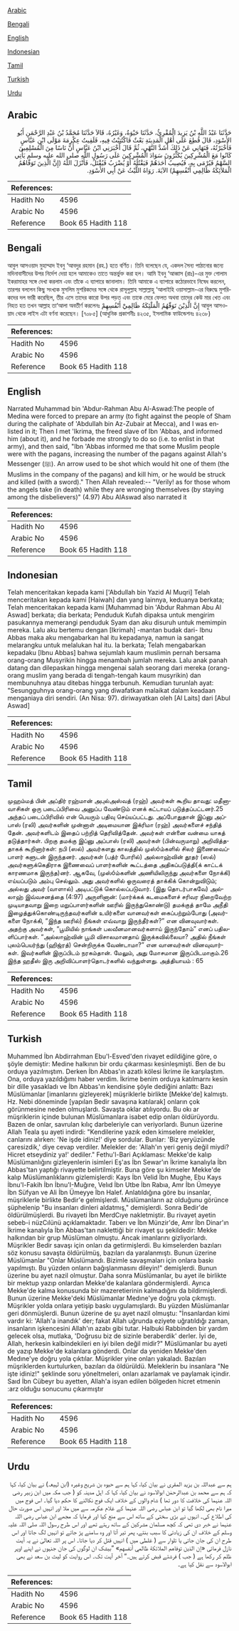 [Arabic](#arabic)

[Bengali](#bengali)

[English](#english)

[Indonesian](#indonesian)

[Tamil](#tamil)

[Turkish](#turkish)

[Urdu](#urdu)

## Arabic


<div dir="rtl" lang="ar" style={{fontSize:'larger',backgroundColor:'#f8f9fa',padding:20}}>
حَدَّثَنَا عَبْدُ اللَّهِ بْنُ يَزِيدَ الْمُقْرِئُ، حَدَّثَنَا حَيْوَةُ، وَغَيْرُهُ، قَالاَ حَدَّثَنَا مُحَمَّدُ بْنُ عَبْدِ الرَّحْمَنِ أَبُو الأَسْوَدِ، قَالَ قُطِعَ عَلَى أَهْلِ الْمَدِينَةِ بَعْثٌ فَاكْتُتِبْتُ فِيهِ، فَلَقِيتُ عِكْرِمَةَ مَوْلَى ابْنِ عَبَّاسٍ فَأَخْبَرْتُهُ، فَنَهَانِي عَنْ ذَلِكَ أَشَدَّ النَّهْىِ، ثُمَّ قَالَ أَخْبَرَنِي ابْنُ عَبَّاسٍ أَنَّ نَاسًا مِنَ الْمُسْلِمِينَ كَانُوا مَعَ الْمُشْرِكِينَ يُكَثِّرُونَ سَوَادَ الْمُشْرِكِينَ عَلَى رَسُولِ اللَّهِ صلى الله عليه وسلم يَأْتِي السَّهْمُ فَيُرْمَى بِهِ، فَيُصِيبُ أَحَدَهُمْ فَيَقْتُلُهُ أَوْ يُضْرَبُ فَيُقْتَلُ، فَأَنْزَلَ اللَّهُ ‏(‏إِنَّ الَّذِينَ تَوَفَّاهُمُ الْمَلاَئِكَةُ ظَالِمِي أَنْفُسِهِمْ‏)‏ الآيَةَ‏.‏ رَوَاهُ اللَّيْثُ عَنْ أَبِي الأَسْوَدِ‏.‏
</div>
<div style={{backgroundColor:'#f8f9fa',padding:20, marginBottom: 10}}><table> <thead> <tr> <th>References:</th> <th></th> </tr> </thead> <tbody><tr><td>Hadith No</td><td>4596</td></tr><tr><td>Arabic No</td><td>4596</td></tr><tr><td>Reference</td><td>Book 65 Hadith 118</td></tr></tbody></table></div>

## Bengali


<div dir="ltr" lang="bn" style={{fontSize:'larger',backgroundColor:'#f8f9fa',padding:20}}>
আবুল আসওয়াদ মুহাম্মাদ ইবনু ‘আবদুর রহমান (রহ.) হতে বর্ণিত। তিনি বলেছেন যে, একদল সৈন্য পাঠানোর জন্যে মদিনাবাসীদের উপর নির্দেশ দেয়া হলে আমাকেও তাতে অন্তর্ভুক্ত করা হল। আমি ইবনু ‘আব্বাস (রাঃ)-এর মুক্ত গোলাম ইকরামাহর সঙ্গে দেখা করলাম এবং তাঁকে এ ব্যাপারে জানালাম। তিনি আমাকে এ ব্যাপারে কঠোরভাবে নিষেধ করলেন, তারপর বললেন কিছু সংখ্যক মুসলিম মুশরিকদের সঙ্গে থেকে রাসূলুল্লাহ সাল্লাল্লাহু ‘আলাইহি ওয়াসাল্লাম-এর বিরুদ্ধে মুশরিকদের দল ভারী করেছিল, তীর এসে তাদের কারো উপর পড়ত এবং তাকে মেরে ফেলত অথবা তাদের কেউ মার খেত এবং নিহত হত তখন আল্লাহ তা‘আলা অবতীর্ণ করলেনঃ إِنَّ الَّذِيْنَ تَوَفّٰهُمُ الْمَلٰٓئِكَةُ ظَالِمِيْٓ أَنْفُسِهِمْ আবুল আসওয়াদ থেকে লাইস এটা বর্ণনা করেছেন। [৭০৮৫] (আধুনিক প্রকাশনীঃ ৪২৩৫, ইসলামিক ফাউন্ডেশনঃ ৪২৩৮)
</div>
<div style={{backgroundColor:'#f8f9fa',padding:20, marginBottom: 10}}><table> <thead> <tr> <th>References:</th> <th></th> </tr> </thead> <tbody><tr><td>Hadith No</td><td>4596</td></tr><tr><td>Arabic No</td><td>4596</td></tr><tr><td>Reference</td><td>Book 65 Hadith 118</td></tr></tbody></table></div>

## English


<div dir="ltr" lang="en" style={{fontSize:'larger',backgroundColor:'#f8f9fa',padding:20}}>
Narrated Muhammad bin 'Abdur-Rahman Abu Al-Aswad:The people of Medina were forced to prepare an army (to fight against the people of Sham during the caliphate of 'Abdullah bin Az-Zubair at Mecca), and I was enlisted in it; Then I met 'Ikrima, the freed slave of Ibn 'Abbas, and informed him (about it), and he forbade me strongly to do so (i.e. to enlist in that army), and then said, "Ibn 'Abbas informed me that some Muslim people were with the pagans, increasing the number of the pagans against Allah's Messenger (ﷺ). An arrow used to be shot which would hit one of them (the Muslims in the company of the pagans) and kill him, or he would be struck and killed (with a sword)." Then Allah revealed:-- "Verily! as for those whom the angels take (in death) while they are wronging themselves (by staying among the disbelievers)" (4.97) Abu AlAswad also narrated it
</div>
<div style={{backgroundColor:'#f8f9fa',padding:20, marginBottom: 10}}><table> <thead> <tr> <th>References:</th> <th></th> </tr> </thead> <tbody><tr><td>Hadith No</td><td>4596</td></tr><tr><td>Arabic No</td><td>4596</td></tr><tr><td>Reference</td><td>Book 65 Hadith 118</td></tr></tbody></table></div>

## Indonesian


<div dir="ltr" lang="id" style={{fontSize:'larger',backgroundColor:'#f8f9fa',padding:20}}>
Telah menceritakan kepada kami ['Abdullah bin Yazid Al Muqri] Telah menceritakan kepada kami [Haiwah] dan yang lainnya, keduanya berkata; Telah menceritakan kepada kami [Muhammad bin 'Abdur Rahman Abu Al Aswad] berkata; dia berkata; Penduduk Kufah dipaksa untuk mengirim pasukannya memerangi penduduk Syam dan aku disuruh untuk memimpin mereka. Lalu aku bertemu dengan [Ikrimah] -mantan budak dari- Ibnu Abbas maka aku mengabarkan hal itu kepadanya, namun ia sangat melarangku untuk melalukan hal itu. Ia berkata; Telah mengabarkan kepadaku [Ibnu Abbas] bahwa sejumlah kaum muslimin pernah bersama orang-orang Musyrikin hingga menambah jumlah mereka. Lalu anak panah datang dan dilepaskan hingga mengenai salah seorang dari mereka (orang-orang muslim yang berada di tengah-tengah kaum musyrikin) dan membunuhnya atau ditebas hingga terbunuh. Kemudian turunlah ayat: "Sesungguhnya orang-orang yang diwafatkan malaikat dalam keadaan menganiaya diri sendiri. (An Nisa: 97). diriwayatkan oleh [Al Laits] dari [Abul Aswad]
</div>
<div style={{backgroundColor:'#f8f9fa',padding:20, marginBottom: 10}}><table> <thead> <tr> <th>References:</th> <th></th> </tr> </thead> <tbody><tr><td>Hadith No</td><td>4596</td></tr><tr><td>Arabic No</td><td>4596</td></tr><tr><td>Reference</td><td>Book 65 Hadith 118</td></tr></tbody></table></div>

## Tamil


<div dir="ltr" lang="ta" style={{fontSize:'larger',backgroundColor:'#f8f9fa',padding:20}}>
முஹம்மத் பின் அப்திர் ரஹ்மான் அபுல்அஸ்வத் (ரஹ்) அவர்கள் கூறிய தாவது: மதீனாவாசிகள் ஒரு படைப்பிரிவை அனுப்ப வேண்டும் எனக் கட்டாயப் படுத்தப்பட்டனர்.25 அந்தப் படைப்பிரிவில் என் பெயரும் பதிவு செய்யப்பட்டது. அப்போதுதான் இப்னு அப்பாஸ் (ரலி) அவர்களின் முன்னாள் அடிமையான இக்ரிமா (ரஹ்) அவர்களைச் சந்தித் தேன். அவர்களிடம் இதைப் பற்றித் தெரிவித்தேன். அவர்கள் என்னை வன்மை யாகத் தடுத்தார்கள். பிறகு தமக்கு இப்னு அப்பாஸ் (ரலி) அவர்கள் (பின்வருமாறு) அறிவித்ததாகக் கூறினார்கள்: நபி (ஸல்) அவர்களது காலத்தில் முஸ்óம்களில் சிலர் இணைவைப்பாளர் களுடன் இருந்தனர். அவர்கள் (பத்ர் போரில்) அல்லாஹ்வின் தூதர் (ஸல்) அவர்களுக்கெதிராக இணைவைப் பாளர்களின் கூட்டத்தை அதிகப்படுத்தி(க் காட்டக் காரணமாக இருந்த)னர். ஆகவே, (முஸ்óம்களின் அணியிலிருந்து அவர்களை நோக்கி) எய்யப்படும் அம்பு செல்லும். அது அவர்களில் ஒருவரைத் தாக்கிக் கொன்றுவிடும்; அல்லது அவர் (வாளால்) அடிபட்டுக் கொல்லப்படுவார். (இது தொடர்பாகவே) அல்லாஹ் இவ்வசனத்தை (4:97) அருளினான்: (மார்க்கக் கடமைகளைச் சரிவர நிறைவேற்ற முடியாதவாறு இறை மறுப்பாளர்களின் ஊரில் இருந்துகொண்டு) தமக்குத் தாமே அநீதி இழைத்துக்கொண்டிருந்தவர்களின் உயிர்களை வானவர்கள் கைப்பற்றும்போது (அவர்களை நோக்கி, “இந்த ஊரில்) நீங்கள் எவ்வாறு இருந்தீர்கள்?” என வினவுவார்கள். அதற்கு அவர்கள், “பூமியில் நாங்கள் பலவீனமானவர்களாய் இருந்தோம்” எனப் பதிலளிப்பார்கள். “அல்லாஹ்வின் பூமி விசாலமானதாய் இருக்கவில்லையா? அதில் நீங்கள் புலம்பெயர்ந்து (ஹிஜ்ரத்) சென்றிருக்க வேண்டாமா?” என வானவர்கள் வினவுவார்கள். இவர்களின் இருப்பிடம் நரகம்தான். மேலும், அது மோசமான இருப்பிடமாகும்.26 இந்த ஹதீஸ் இரு அறிவிப்பாளர்தொடர்களில் வந்துள்ளது. அத்தியாயம் : 65
</div>
<div style={{backgroundColor:'#f8f9fa',padding:20, marginBottom: 10}}><table> <thead> <tr> <th>References:</th> <th></th> </tr> </thead> <tbody><tr><td>Hadith No</td><td>4596</td></tr><tr><td>Arabic No</td><td>4596</td></tr><tr><td>Reference</td><td>Book 65 Hadith 118</td></tr></tbody></table></div>

## Turkish


<div dir="ltr" lang="tr" style={{fontSize:'larger',backgroundColor:'#f8f9fa',padding:20}}>
Muhammed İbn Abdirrahman Ebu'l-Esved'den rivayet edildiğine göre, o şöyle demiştir: Medine halkının bir ordu çıkarması kesinleşmişti. Ben de bu orduya yazılmıştım. Derken İbn Abbas'ın azatlı kölesi İkrime ile karşılaştım. Ona, orduya yazıldığımı haber verdim. İkrime benim orduya katılmarnı kesin bir dille yasakladı ve İbn Abbas'ın kendisine şöyle dediğini anlattı: Bazı Müslümanlar [imanlarını gizleyerek] müşriklerle birlikte [Mekke'de] kalmıştı. Hz. Nebi döneminde [yapılan Bedir savaşına katılarak] onların çok görünmesine neden olmuşlardı. Savaşta oklar atılıyordu. Bu okı ar müşriklerin içinde bulunan Müslümanlara isabet edip onları öldürüyordu. Bazen de onlar, savrulan kılıç darbeleriyle can veriyorlardı. Bunun üzerine Allah Teala şu ayeti indirdi: "Kendilerine yazık eden kimselere melekler, canlarını alırken: 'Ne işde idiniz!' diye sordular. Bunlar: 'Biz yeryüzünde çaresizdik,' diye cevap verdiler. Melekler de: 'Allah'ın yeri geniş değil miydi? Hicret etseydiniz ya!' dediler." Fethu'l-Bari Açıklaması: Mekke'de kalıp Müslümanlığını gizleyenlerin isimleri Eş'as İbn Sewar'ın İkrime kanalıyla İbn Abbas'tan yaptığı rivayette belirtilmiştir. Buna göre şu kimseler Mekke'de kalıp Müslümanlıklarını gizlemişlerdi: Kays İbn Velid İbn Mughe, Ebu Kays İbnu'l-Fakih İbn İbnu'I-Muğıre, Velıd İbn Utbe İbn Rabıa, Amr İbn Ümeyye İbn Süfyan ve Ali İbn Ümeyye İbn Halef. Anlatıldığına göre bu insanlar, müşriklerle birlikte Bedir'e gelmişlerdi. Müslümanların az olduğunu görünce şüphelenip "Bu insanları dinleri aldatmış," demişlerdi. Sonra Bedir'de öldürülmüşlerdi. Bu rivayeti İbn MerdCıye nakletmiştir. Bu rivayet ayetin sebeb-i nüzCılünü açıklamaktadır. Taberı ve İbn Münzir'de, Amr İbn Dinar'ın İkrime kanalıyla İbn Abbas'tan naklettiği bir rivayet şu şekildedir: Mekke halkından bir grup Müslüman olmuştu. Ancak imanlarını gizliyorlardı. Müşrikler Bedir savaşı için onları da getirmişlerdi. Bu kimselerden bazıları söz konusu savaşta öldürülmüş, bazıları da yaralanmıştı. Bunun üzerine Müslümanlar "Onlar Müslümandı. Bizimle savaşmaları için onlara baskı yapılmıştı. Bu yüzden onların bağışlanmasını dileyin!" demişlerdi. Bunun üzerine bu ayet nazil olmuştur. Daha sonra Müslümanlar, bu ayet ile birlikte bir mektup yazıp onlardan Mekke'de kalanlara göndermişlerdi. Ayrıca Mekke'de kalma konusunda bir mazeretierinin kalmadığını da bildirmişlerdi. Bunun üzerine Mekke'deki Müslümanlar Medıne'ye doğru yola çıkmıştı. Müşrikler yolda onlara yetişip baskı uygulamışlardı. Bu yüzden Müslümanlar geri dönmüşlerdi. Bunun üzerine de şu ayet nazil olmuştu: "İnsanlardan kimi vardır ki: 'Allah'a inandık' der; fakat Allah uğrunda eziyete uğratıldığı zaman, insanların işkencesini Allah'ın azabı gibi tutar. Halbuki Rabbinden bir yardım gelecek olsa, mutlaka, 'Doğrusu biz de sizinle beraberdik' derler. İyi de, Allah, herkesin kalbindekileri en iyi bilen değil midir?" Müslümanlar bu ayeti de yazıp Mekke'de kalanlara gönderdi. Onlar da yeniden Mekke'den Medıne'ye doğru yola çıktılar. Müşrikler yine onları yakaladı. Bazıları müşriklerden kurtulurken, bazıları da öldürüldü. Meleklerin bu insanlara "Ne işte idiniz!" şeklinde soru yöneltmeleri, onları azarlamak ve paylamak içindir. Saıd İbn Cübeyr bu ayetten, Allah'a isyan edilen bölgeden hicret etmenin :arz olduğu sonucunu çıkarmıştır
</div>
<div style={{backgroundColor:'#f8f9fa',padding:20, marginBottom: 10}}><table> <thead> <tr> <th>References:</th> <th></th> </tr> </thead> <tbody><tr><td>Hadith No</td><td>4596</td></tr><tr><td>Arabic No</td><td>4596</td></tr><tr><td>Reference</td><td>Book 65 Hadith 118</td></tr></tbody></table></div>

## Urdu


<div dir="rtl" lang="ur" style={{fontSize:'larger',backgroundColor:'#f8f9fa',padding:20}}>
ہم سے عبداللہ بن یزید المقری نے بیان کیا، کہا ہم سے حیوہ بن شریح وغیرہ (ابن لہیعہ) نے بیان کیا، کہا کہ ہم سے محمد بن عبدالرحمٰن ابوالاسود نے بیان کیا، کہا کہ اہل مدینہ کو ( جب مکہ میں ابن زبیر رضی اللہ عنہما کی خلافت کا دور تھا ) شام والوں کے خلاف ایک فوج نکالنے کا حکم دیا گیا۔ اس فوج میں میرا نام بھی لکھا گیا تو ابن عباس رضی اللہ عنہما کے غلام عکرمہ سے میں ملا اور انہیں اس صورت حال کی اطلاع کی۔ انہوں نے بڑی سختی کے ساتھ اس سے منع کیا اور فرمایا کہ مجھے ابن عباس رضی اللہ عنہما نے خبر دی تھی کہ کچھ مسلمان مشرکین کے ساتھ رہتے تھے اور اس طرح رسول اللہ صلی اللہ علیہ وسلم کے خلاف ان کی زیادتی کا سبب بنتے، پھر تیر آتا اور وہ سامنے پڑ جاتے تو انہیں لگ جاتا اور اس طرح ان کی جان جاتی یا تلوار سے ( غلطی میں ) انہیں قتل کر دیا جاتا۔ اس پر اللہ تعالیٰ نے یہ آیت نازل فرمائی «إن الذين توفاهم الملائكة ظالمي أنفسهم‏» ”بیشک ان لوگوں کی جان جنہوں نے اپنے اوپر ظلم کر رکھا ہے ( جب ) فرشتے قبض کرتے ہیں۔“ آخر آیت تک۔ اس روایت کو لیث بن سعد نے بھی ابوالاسود سے نقل کیا ہے۔
</div>
<div style={{backgroundColor:'#f8f9fa',padding:20, marginBottom: 10}}><table> <thead> <tr> <th>References:</th> <th></th> </tr> </thead> <tbody><tr><td>Hadith No</td><td>4596</td></tr><tr><td>Arabic No</td><td>4596</td></tr><tr><td>Reference</td><td>Book 65 Hadith 118</td></tr></tbody></table></div>